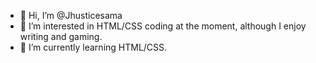 - 👋 Hi, I’m @Jhusticesama
- 👀 I’m interested in HTML/CSS coding at the moment, although I enjoy writing and gaming.
- 🌱 I’m currently learning HTML/CSS.


<!---
Jhusticesama/Jhusticesama is a ✨ special ✨ repository because its `README.md` (this file) appears on your GitHub profile.
You can click the Preview link to take a look at your changes.
--->
